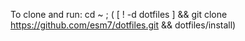 To clone and run:
cd ~ ; ( [ ! -d dotfiles ] && git clone https://github.com/esm7/dotfiles.git && dotfiles/install)
